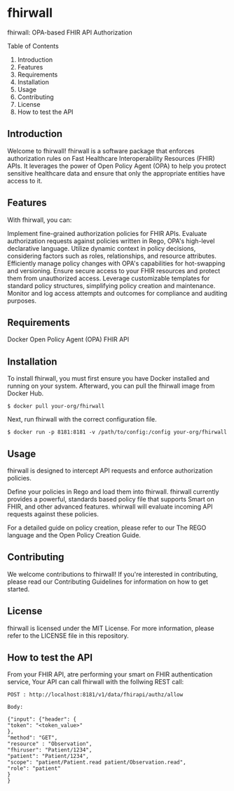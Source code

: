 # fhirwall
fhirwall: OPA-based FHIR API Authorization

Table of Contents

1. Introduction
2. Features
3. Requirements
4. Installation
5. Usage
6. Contributing
7. License
8. How to test the API
   
## Introduction
Welcome to fhirwall! fhirwall is a software package that enforces authorization rules on Fast Healthcare Interoperability Resources (FHIR) APIs. It leverages the power of Open Policy Agent (OPA) to help you protect sensitive healthcare data and ensure that only the appropriate entities have access to it.

## Features
With fhirwall, you can:

Implement fine-grained authorization policies for FHIR APIs.
Evaluate authorization requests against policies written in Rego, OPA's high-level declarative language.
Utilize dynamic context in policy decisions, considering factors such as roles, relationships, and resource attributes.
Efficiently manage policy changes with OPA's capabilities for hot-swapping and versioning.
Ensure secure access to your FHIR resources and protect them from unauthorized access.
Leverage customizable templates for standard policy structures, simplifying policy creation and maintenance.
Monitor and log access attempts and outcomes for compliance and auditing purposes.

## Requirements
Docker
Open Policy Agent (OPA)
FHIR API

## Installation
To install fhirwall, you must first ensure you have Docker installed and running on your system. Afterward, you can pull the fhirwall image from Docker Hub.

```$ docker pull your-org/fhirwall```

Next, run fhirwall with the correct configuration file.

```$ docker run -p 8181:8181 -v /path/to/config:/config your-org/fhirwall```

## Usage
fhirwall is designed to intercept API requests and enforce authorization policies.

Define your policies in Rego and load them into fhirwall.  fhirwall currently provides a powerful, standards based policy file that supports Smart on FHIR, and other advanced features. 
whirwall will evaluate incoming API requests against these policies.

For a detailed guide on policy creation, please refer to our The REGO language and the Open Policy Creation Guide.

## Contributing
We welcome contributions to fhirwall! If you're interested in contributing, please read our Contributing Guidelines for information on how to get started.

## License
fhirwall is licensed under the MIT License. For more information, please refer to the LICENSE file in this repository.

## How to test the API
From your FHIR API, atre performing your smart on FHIR authentication service, Your API can call fhirwall with the follwing REST call: 
```
POST : http://localhost:8181/v1/data/fhirapi/authz/allow

Body:

{"input": {"header": {
"token": "<token_value>"
},
"method": "GET",
"resource" : "Observation",
"fhiruser": "Patient/1234",
"patient": "Patient/1234",
"scope": "patient/Patient.read patient/Observation.read",
"role": "patient"
}
}
```



